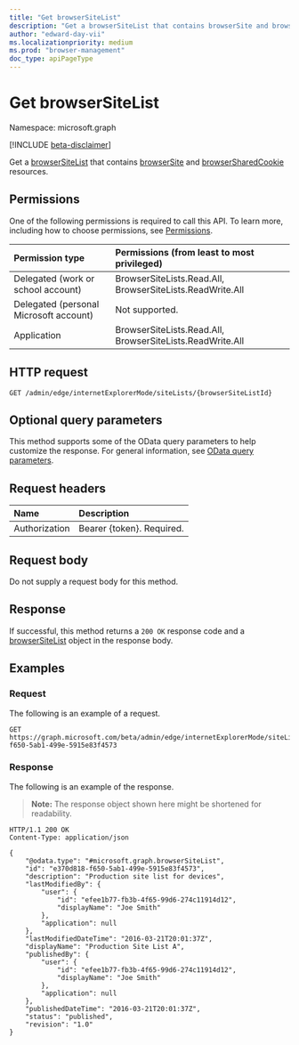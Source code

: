 ```yaml
---
title: "Get browserSiteList"
description: "Get a browserSiteList that contains browserSite and browserSharedCookie resources."
author: "edward-day-vii"
ms.localizationpriority: medium
ms.prod: "browser-management"
doc_type: apiPageType
---
```


# Get browserSiteList
Namespace: microsoft.graph

[!INCLUDE [beta-disclaimer](../../includes/beta-disclaimer.md)]

Get a [browserSiteList](../resources/browsersitelist.md) that contains [browserSite](../resources/browsersite.md) and [browserSharedCookie](../resources/browsersharedcookie.md) resources.

## Permissions
One of the following permissions is required to call this API. To learn more, including how to choose permissions, see [Permissions](/graph/permissions-reference).

|Permission type|Permissions (from least to most privileged)|
|:---|:---|
|Delegated (work or school account)|BrowserSiteLists.Read.All, BrowserSiteLists.ReadWrite.All|
|Delegated (personal Microsoft account)|Not supported.|
|Application|BrowserSiteLists.Read.All, BrowserSiteLists.ReadWrite.All|

## HTTP request

<!-- {
  "blockType": "ignored"
}
-->
``` http
GET /admin/edge/internetExplorerMode/siteLists/{browserSiteListId}
```

## Optional query parameters
This method supports some of the OData query parameters to help customize the response. For general information, see [OData query parameters](/graph/query-parameters).

## Request headers
|Name|Description|
|:---|:---|
|Authorization|Bearer {token}. Required.|

## Request body
Do not supply a request body for this method.

## Response

If successful, this method returns a `200 OK` response code and a [browserSiteList](../resources/browsersitelist.md) object in the response body.

## Examples

### Request
The following is an example of a request.
<!-- {
  "blockType": "request",
  "name": "get_browsersitelist",
  "sampleKeys": ["e370d818-f650-5ab1-499e-5915e83f4573"]
}
-->
``` http
GET https://graph.microsoft.com/beta/admin/edge/internetExplorerMode/siteLists/e370d818-f650-5ab1-499e-5915e83f4573
```


### Response
The following is an example of the response.
>**Note:** The response object shown here might be shortened for readability.
<!-- {
  "blockType": "response",
  "truncated": true,
  "@odata.type": "microsoft.graph.browserSiteList"
}
-->
``` http
HTTP/1.1 200 OK
Content-Type: application/json

{
    "@odata.type": "#microsoft.graph.browserSiteList",
    "id": "e370d818-f650-5ab1-499e-5915e83f4573",
    "description": "Production site list for devices",
    "lastModifiedBy": {
        "user": {
            "id": "efee1b77-fb3b-4f65-99d6-274c11914d12",
            "displayName": "Joe Smith"
        },
        "application": null
    },
    "lastModifiedDateTime": "2016-03-21T20:01:37Z",
    "displayName": "Production Site List A",
    "publishedBy": {
        "user": {
            "id": "efee1b77-fb3b-4f65-99d6-274c11914d12",
            "displayName": "Joe Smith"
        },
        "application": null
    },
    "publishedDateTime": "2016-03-21T20:01:37Z",
    "status": "published",
    "revision": "1.0"
}
```


